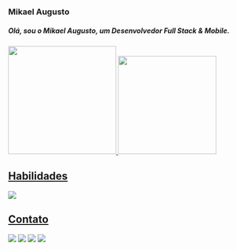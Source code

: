 <h3>Mikael Augusto</h3>
<h5>Olá, sou o <i>Mikael Augusto</i>, um <i>Desenvolvedor Full Stack & Mobile</i>.</h5>
<div>
  <a href="https://github.com/seu-usuário-aqui">
  <img height="220em" src="https://github-readme-stats.vercel.app/api/top-langs/?username=MikaelAugustoDev&show_icons=true&theme=tokyonight&layout=compact&locale=pt-br&langs_count=10"/>
  <img height="200em" src="https://github-readme-stats.vercel.app/api?username=MikaelAugustoDev&hide=prs,issues&show_icons=true&theme=tokyonight&rank_icon=github&locale=pt-br&line_height=30"/>
</div>
 
<h2>Habilidades</h2>

<img src="https://skillicons.dev/icons?i=react,nextjs,materialui,redux,angular,typescript,javascript,tailwind,styledcomponents,sass,css,html,vite,git,github,nodejs,express,sequelize,prisma,mysql,postgresql,mongodb,jest" />
 
<h2>Contato</h2>
  
<div>
  <a href = "mailto:mikaelaugustodev@gmail.com"><img src="https://img.shields.io/badge/Gmail-D14836?style=for-the-badge&logo=gmail&logoColor=white" target="_blank"></a>
  <a href="https://www.linkedin.com/in/mikaelaugustodev/" target="_blank"><img src="https://img.shields.io/badge/-LinkedIn-%230077B5?style=for-the-badge&logo=linkedin&logoColor=white" target="_blank"></a>   
  <a href="https://wa.me/5535998565922" target="_blank"><img src="https://img.shields.io/badge/WhatsApp-25D366?style=for-the-badge&logo=whatsapp&logoColor=white"></a>
  <a href="https://www.instagram.com/mikael_developer/" target="_blank"><img src="https://img.shields.io/badge/-Instagram-%23E4405F?style=for-the-badge&logo=instagram&logoColor=white" target="_blank"></a>
</div>
